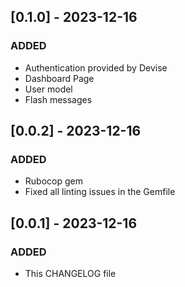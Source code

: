 ## [0.1.0] - 2023-12-16

### ADDED
- Authentication provided by Devise
- Dashboard Page
- User model
- Flash messages

## [0.0.2] - 2023-12-16

### ADDED
- Rubocop gem
- Fixed all linting issues in the Gemfile

## [0.0.1] - 2023-12-16

### ADDED
- This CHANGELOG file
